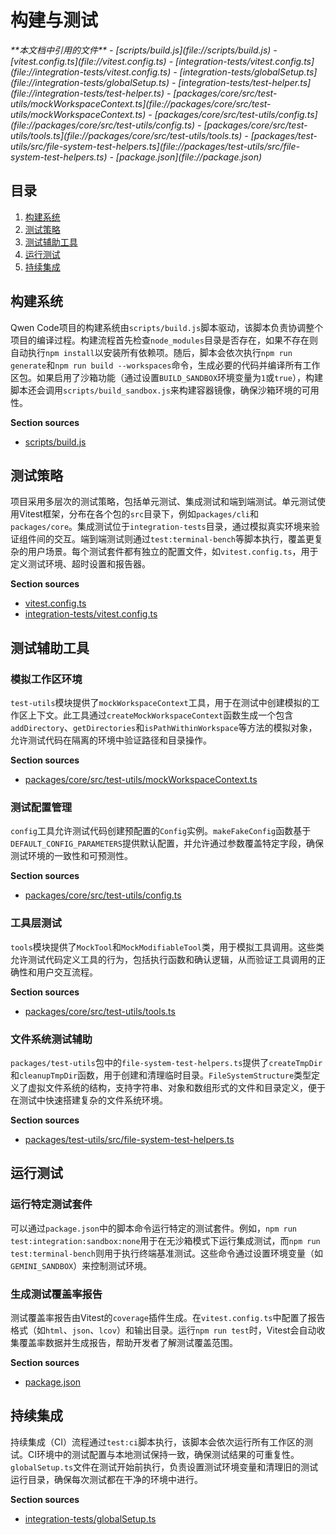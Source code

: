 # 构建与测试

<cite>
**本文档中引用的文件**  
- [scripts/build.js](file://scripts/build.js)
- [vitest.config.ts](file://vitest.config.ts)
- [integration-tests/vitest.config.ts](file://integration-tests/vitest.config.ts)
- [integration-tests/globalSetup.ts](file://integration-tests/globalSetup.ts)
- [integration-tests/test-helper.ts](file://integration-tests/test-helper.ts)
- [packages/core/src/test-utils/mockWorkspaceContext.ts](file://packages/core/src/test-utils/mockWorkspaceContext.ts)
- [packages/core/src/test-utils/config.ts](file://packages/core/src/test-utils/config.ts)
- [packages/core/src/test-utils/tools.ts](file://packages/core/src/test-utils/tools.ts)
- [packages/test-utils/src/file-system-test-helpers.ts](file://packages/test-utils/src/file-system-test-helpers.ts)
- [package.json](file://package.json)
</cite>

## 目录
1. [构建系统](#构建系统)
2. [测试策略](#测试策略)
3. [测试辅助工具](#测试辅助工具)
4. [运行测试](#运行测试)
5. [持续集成](#持续集成)

## 构建系统

Qwen Code项目的构建系统由`scripts/build.js`脚本驱动，该脚本负责协调整个项目的编译过程。构建流程首先检查`node_modules`目录是否存在，如果不存在则自动执行`npm install`以安装所有依赖项。随后，脚本会依次执行`npm run generate`和`npm run build --workspaces`命令，生成必要的代码并编译所有工作区包。如果启用了沙箱功能（通过设置`BUILD_SANDBOX`环境变量为`1`或`true`），构建脚本还会调用`scripts/build_sandbox.js`来构建容器镜像，确保沙箱环境的可用性。

**Section sources**
- [scripts/build.js](file://scripts/build.js#L0-L55)

## 测试策略

项目采用多层次的测试策略，包括单元测试、集成测试和端到端测试。单元测试使用Vitest框架，分布在各个包的`src`目录下，例如`packages/cli`和`packages/core`。集成测试位于`integration-tests`目录，通过模拟真实环境来验证组件间的交互。端到端测试则通过`test:terminal-bench`等脚本执行，覆盖更复杂的用户场景。每个测试套件都有独立的配置文件，如`vitest.config.ts`，用于定义测试环境、超时设置和报告器。

**Section sources**
- [vitest.config.ts](file://vitest.config.ts#L0-L13)
- [integration-tests/vitest.config.ts](file://integration-tests/vitest.config.ts#L0-L22)

## 测试辅助工具

### 模拟工作区环境

`test-utils`模块提供了`mockWorkspaceContext`工具，用于在测试中创建模拟的工作区上下文。此工具通过`createMockWorkspaceContext`函数生成一个包含`addDirectory`、`getDirectories`和`isPathWithinWorkspace`等方法的模拟对象，允许测试代码在隔离的环境中验证路径和目录操作。

**Section sources**
- [packages/core/src/test-utils/mockWorkspaceContext.ts](file://packages/core/src/test-utils/mockWorkspaceContext.ts#L0-L33)

### 测试配置管理

`config`工具允许测试代码创建预配置的`Config`实例。`makeFakeConfig`函数基于`DEFAULT_CONFIG_PARAMETERS`提供默认配置，并允许通过参数覆盖特定字段，确保测试环境的一致性和可预测性。

**Section sources**
- [packages/core/src/test-utils/config.ts](file://packages/core/src/test-utils/config.ts#L0-L37)

### 工具层测试

`tools`模块提供了`MockTool`和`MockModifiableTool`类，用于模拟工具调用。这些类允许测试代码定义工具的行为，包括执行函数和确认逻辑，从而验证工具调用的正确性和用户交互流程。

**Section sources**
- [packages/core/src/test-utils/tools.ts](file://packages/core/src/test-utils/tools.ts#L0-L169)

### 文件系统测试辅助

`packages/test-utils`包中的`file-system-test-helpers.ts`提供了`createTmpDir`和`cleanupTmpDir`函数，用于创建和清理临时目录。`FileSystemStructure`类型定义了虚拟文件系统的结构，支持字符串、对象和数组形式的文件和目录定义，便于在测试中快速搭建复杂的文件系统环境。

**Section sources**
- [packages/test-utils/src/file-system-test-helpers.ts](file://packages/test-utils/src/file-system-test-helpers.ts#L0-L98)

## 运行测试

### 运行特定测试套件

可以通过`package.json`中的脚本命令运行特定的测试套件。例如，`npm run test:integration:sandbox:none`用于在无沙箱模式下运行集成测试，而`npm run test:terminal-bench`则用于执行终端基准测试。这些命令通过设置环境变量（如`GEMINI_SANDBOX`）来控制测试环境。

### 生成测试覆盖率报告

测试覆盖率报告由Vitest的`coverage`插件生成。在`vitest.config.ts`中配置了报告格式（如`html`、`json`、`lcov`）和输出目录。运行`npm run test`时，Vitest会自动收集覆盖率数据并生成报告，帮助开发者了解测试覆盖范围。

**Section sources**
- [package.json](file://package.json#L0-L111)

## 持续集成

持续集成（CI）流程通过`test:ci`脚本执行，该脚本会依次运行所有工作区的测试。CI环境中的测试配置与本地测试保持一致，确保测试结果的可重复性。`globalSetup.ts`文件在测试开始前执行，负责设置测试环境变量和清理旧的测试运行目录，确保每次测试都在干净的环境中进行。

**Section sources**
- [integration-tests/globalSetup.ts](file://integration-tests/globalSetup.ts#L0-L100)